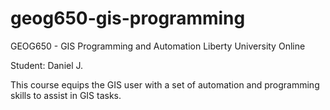# geog650-gis-programming
GEOG650 - GIS Programming and Automation
Liberty University Online


Student: Daniel J.

This course equips the GIS user with a set of automation and programming skills to assist in GIS tasks.